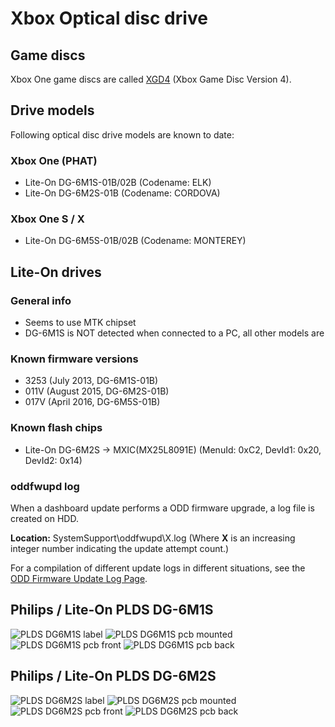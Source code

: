 <!-- TITLE: Optical Disc Drive -->
<!-- SUBTITLE: Info about the optical disc drives used -->

# Xbox Optical disc drive
## Game discs

Xbox One game discs are called [XGD4](xbox-game-disc.md) (Xbox Game Disc Version 4).

## Drive models

Following optical disc drive models are known to date:

### Xbox One (PHAT)

  - Lite-On DG-6M1S-01B/02B (Codename: ELK)
  - Lite-On DG-6M2S-01B (Codename: CORDOVA)

### Xbox One S / X

  - Lite-On DG-6M5S-01B/02B (Codename: MONTEREY)

## Lite-On drives

### General info

  - Seems to use MTK chipset
  - DG-6M1S is NOT detected when connected to a PC, all other models are

### Known firmware versions

  - 3253 (July 2013, DG-6M1S-01B)
  - 011V (August 2015, DG-6M2S-01B)
  - 017V (April 2016, DG-6M5S-01B)

### Known flash chips

  - Lite-On DG-6M2S -\> MXIC(MX25L8091E) (MenuId: 0xC2, DevId1: 0x20,
    DevId2: 0x14)

### oddfwupd log

When a dashboard update performs a ODD firmware upgrade, a log file is
created on HDD.

**Location:** SystemSupport\\oddfwupd\\X.log (Where **X** is an increasing integer number indicating the update attempt count.)

For a compilation of different update logs in different situations, see the [ODD Firmware Update Log Page](optical-disc-drive/odd-firmware-update-log.md).

## Philips / Lite-On PLDS DG-6M1S

![PLDS DG6M1S label](optical-disc-drive/plds_dg6m1s_label.JPG)
![PLDS DG6M1S pcb mounted](optical-disc-drive/plds_dg6m1s_pcb_mounted.JPG)
![PLDS DG6M1S pcb front](optical-disc-drive/plds_dg6m1s_pcb_front.JPG)
![PLDS DG6M1S pcb back](optical-disc-drive/plds_dg6m1s_pcb_back.JPG)

## Philips / Lite-On PLDS DG-6M2S

![PLDS DG6M2S label](optical-disc-drive/plds_dg6m2s_label.JPG)
![PLDS DG6M2S pcb mounted](optical-disc-drive/plds_dg6m2s_pcb_mounted.JPG)
![PLDS DG6M2S pcb front](optical-disc-drive/plds_dg6m2s_pcb_front.JPG)
![PLDS DG6M2S pcb back](optical-disc-drive/plds_dg6m2s_pcb_back.JPG)
